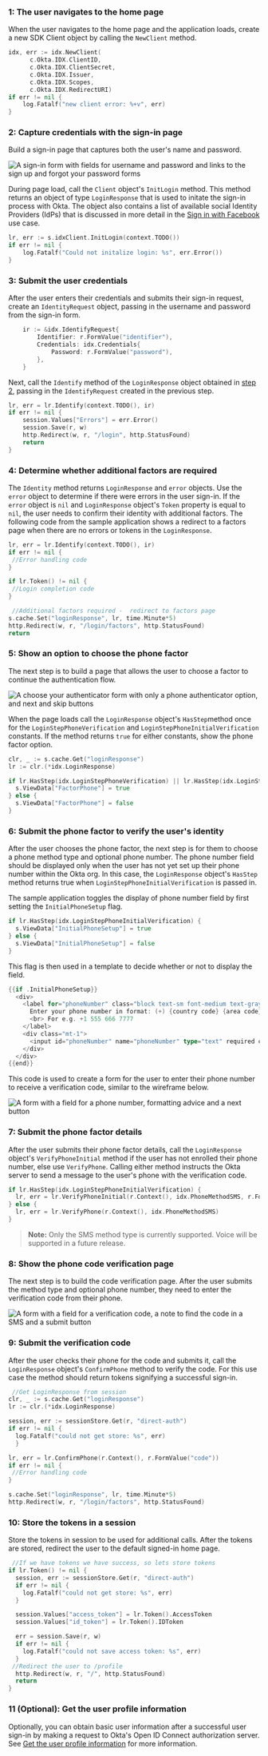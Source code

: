 ### 1: The user navigates to the home page

When the user navigates to the home page and the application loads, create a new
SDK Client object by calling the `NewClient` method.

```go
idx, err := idx.NewClient(
      c.Okta.IDX.ClientID,
      c.Okta.IDX.ClientSecret,
      c.Okta.IDX.Issuer,
      c.Okta.IDX.Scopes,
      c.Okta.IDX.RedirectURI)
if err != nil {
    log.Fatalf("new client error: %+v", err)
}
```

### 2: Capture credentials with the sign-in page

Build a sign-in page that captures both the user's name and password.

<div class="half wireframe-border">

![A sign-in form with fields for username and password and links to the sign up and forgot your password forms](/img/wireframes/sign-in-form-sign-up-forgot-your-password-links.png)

<!--

Source image: https://www.figma.com/file/YH5Zhzp66kGCglrXQUag2E/%F0%9F%93%8A-Updated-Diagrams-for-Dev-Docs?node-id=3398%3A36729&t=wzNwSZkdctajVush-1 sign-in-form-sign-up-forgot-your-password-links
 -->

</div>

During page load, call the `Client` object's `InitLogin` method. This method returns an object of type
`LoginResponse` that is used to initate the sign-in process with Okta.  The object
also contains a list of available social Identity Providers (IdPs) that is discussed in more detail in the
[Sign in with Facebook](/docs/guides/oie-embedded-sdk-use-case-sign-in-soc-idp/go/main)
use case.

```go
lr, err := s.idxClient.InitLogin(context.TODO())
if err != nil {
	log.Fatalf("Could not initalize login: %s", err.Error())
}
```

### 3: Submit the user credentials

After the user enters their credentials and submits their sign-in request,
create an `IdentityRequest` object, passing in the username and password from the
sign-in form.

```go
    ir := &idx.IdentifyRequest{
        Identifier: r.FormValue("identifier"),
        Credentials: idx.Credentials{
            Password: r.FormValue("password"),
        },
    }
```

Next, call the `Identify` method of the `LoginResponse` object obtained
in [step 2](#_2-capture-credentials-with-the-sign-in-page), passing in the `IdentifyRequest` created in the previous step.

```go
lr, err = lr.Identify(context.TODO(), ir)
if err != nil {
    session.Values["Errors"] = err.Error()
    session.Save(r, w)
    http.Redirect(w, r, "/login", http.StatusFound)
    return
}
```

### 4: Determine whether additional factors are required

The `Identity` method returns `LoginResponse` and `error`
objects. Use the `error` object to determine if there were errors in the
user sign-in. If the `error` object is `nil` and `LoginResponse` object's
`Token` property is equal to `nil`, the user needs to confirm their identity
with additional factors. The following code from the sample application shows
a redirect to a factors page when there are no errors or tokens in the `LoginResponse`.

```go
lr, err = lr.Identify(context.TODO(), ir)
if err != nil {
 //Error handling code
}

if lr.Token() != nil {
 //Login completion code
}

 //Additional factors required -  redirect to factors page
s.cache.Set("loginResponse", lr, time.Minute*5)
http.Redirect(w, r, "/login/factors", http.StatusFound)
return
```

### 5: Show an option to choose the phone factor

The next step is to build a page that allows the user to choose a factor
to continue the authentication flow.

<div class="half wireframe-border">

![A choose your authenticator form with only a phone authenticator option, and next and skip buttons](/img/wireframes/choose-authenticator-phone-only-with-skip-option.png)

<!--

Source image: https://www.figma.com/file/YH5Zhzp66kGCglrXQUag2E/%F0%9F%93%8A-Updated-Diagrams-for-Dev-Docs?node-id=3399%3A37043&t=2h5Mmz3COBLhqVzv-1 choose-authenticator-phone-only-with-skip-option
 -->

</div>

When the page loads call the `LoginResponse` object's `HasStep`method once for the `LoginStepPhoneVerification` and `LoginStepPhoneInitialVerification` constants. If the method returns `true` for either constants, show the
phone factor option.

```go
clr, _ := s.cache.Get("loginResponse")
lr := clr.(*idx.LoginResponse)

if lr.HasStep(idx.LoginStepPhoneVerification) || lr.HasStep(idx.LoginStepPhoneInitialVerification) {
  s.ViewData["FactorPhone"] = true
} else {
  s.ViewData["FactorPhone"] = false
}
```

### 6: Submit the phone factor to verify the user's identity

After the user chooses the phone factor, the next step is for them to choose a phone method type and
optional phone number. The phone number field should be displayed only when the user has not yet set up
their phone number within the Okta org. In this case, the `LoginResponse` object's `HasStep` method returns
true when `LoginStepPhoneInitialVerification` is passed in.

The sample application toggles the display of phone number field by first setting the
`InitialPhoneSetup` flag.

```go
if lr.HasStep(idx.LoginStepPhoneInitialVerification) {
  s.ViewData["InitialPhoneSetup"] = true
} else {
  s.ViewData["InitialPhoneSetup"] = false
}
```

This flag is then used in a template to decide whether or not to display the field.

```go
{{if .InitialPhoneSetup}}
  <div>
    <label for="phoneNumber" class="block text-sm font-medium text-gray-700">
      Enter your phone number in format: (+) {country code} {area code} {number}
      <br> For e.g. +1 555 666 7777
    </label>
    <div class="mt-1">
      <input id="phoneNumber" name="phoneNumber" type="text" required class="appearance-none block w-full px-3 py-2 border border-gray-300 rounded-md shadow-sm placeholder-gray-400 focus:outline-none focus:ring-indigo-500 focus:border-indigo-500 sm:text-sm">
    </div>
  </div>
{{end}}
```

This code is used to create a form for the user to enter their phone number to receive a verification code, similar to the wireframe below.

<div class="half wireframe-border">

![A form with a field for a phone number, formatting advice and a next button](/img/wireframes/enter-phone-number-form.png)

<!--

Source image: https://www.figma.com/file/YH5Zhzp66kGCglrXQUag2E/%F0%9F%93%8A-Updated-Diagrams-for-Dev-Docs?node-id=3399%3A37078&t=2h5Mmz3COBLhqVzv-1 enter-phone-number-form
 -->

</div>

### 7: Submit the phone factor details

After the user submits their phone factor details, call the `LoginResponse` object's `VerifyPhoneInitial`
method if the user has not enrolled their phone number, else use `VerifyPhone`. Calling either method instructs
the Okta server to send a message to the user's phone with the verification code.

```go
if lr.HasStep(idx.LoginStepPhoneInitialVerification) {
  lr, err = lr.VerifyPhoneInitial(r.Context(), idx.PhoneMethodSMS, r.FormValue("phoneNumber"))
} else {
  lr, err = lr.VerifyPhone(r.Context(), idx.PhoneMethodSMS)
}

```

> **Note:** Only the SMS method type is currently supported. Voice will be supported in a future
> release.

### 8: Show the phone code verification page

The next step is to build the code verification page. After the user submits the method type
and optional phone number, they need to enter the verification code from their phone.

<div class="half wireframe-border">

![A form with a field for a verification code, a note to find the code in a SMS and a submit button](/img/wireframes/enter-verification-code-form-with-sms-message.png)

<!--

Source image: https://www.figma.com/file/YH5Zhzp66kGCglrXQUag2E/%F0%9F%93%8A-Updated-Diagrams-for-Dev-Docs?node-id=3400%3A37154&t=vr9MuCR8C4rCt3hC-1 enter-verification-code-form-with-sms-message
 -->

</div>

### 9: Submit the verification code

After the user checks their phone for the code and submits it, call the
`LoginResponse` object's `ConfirmPhone` method to verify the code. For this use case
the method should return tokens signifying a successful sign-in.

```go
 //Get LoginResponse from session
clr, _ := s.cache.Get("loginResponse")
lr := clr.(*idx.LoginResponse)

session, err := sessionStore.Get(r, "direct-auth")
if err != nil {
  log.Fatalf("could not get store: %s", err)
  }

lr, err = lr.ConfirmPhone(r.Context(), r.FormValue("code"))
if err != nil {
 //Error handling code
}

s.cache.Set("loginResponse", lr, time.Minute*5)
http.Redirect(w, r, "/login/factors", http.StatusFound)
```

### 10: Store the tokens in a session

Store the tokens in session to be used for additional calls. After the tokens
are stored, redirect the user to the default signed-in home page.

```go
 //If we have tokens we have success, so lets store tokens
if lr.Token() != nil {
  session, err := sessionStore.Get(r, "direct-auth")
  if err != nil {
    log.Fatalf("could not get store: %s", err)
  }

  session.Values["access_token"] = lr.Token().AccessToken
  session.Values["id_token"] = lr.Token().IDToken

  err = session.Save(r, w)
  if err != nil {
    log.Fatalf("could not save access token: %s", err)
  }
 //Redirect the user to /profile
  http.Redirect(w, r, "/", http.StatusFound)
  return
}
```

### 11 (Optional): Get the user profile information

Optionally, you can obtain basic user information after a successful user
sign-in by making a request to Okta's Open ID Connect authorization server. See [Get the user profile information](/docs/guides/oie-embedded-sdk-use-case-basic-sign-in/go/main/#get-the-user-profile-information) for more information.
